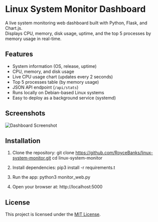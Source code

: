 # Linux System Monitor Dashboard

A live system monitoring web dashboard built with Python, Flask, and Chart.js.  
Displays CPU, memory, disk usage, uptime, and the top 5 processes by memory usage in real-time.

## Features

- System information (OS, release, uptime)
- CPU, memory, and disk usage
- Live CPU usage chart (updates every 2 seconds)
- Top 5 processes table (by memory usage)
- JSON API endpoint (`/api/stats`)
- Runs locally on Debian-based Linux systems
- Easy to deploy as a background service (systemd)

## Screenshots

![Dashboard Screenshot](screenshots/dashboard.png)

## Installation

1. Clone the repository:
git clone https://github.com/RoyceBanks/linux-system-monitor.git
cd linux-system-monitor

2. Install dependencies:
pip3 install -r requirements.t

3. Run the app:
python3 monitor_web.py

4. Open your browser at:
http://localhost:5000

## License
This project is licensed under the [MIT License](LICENSE).
